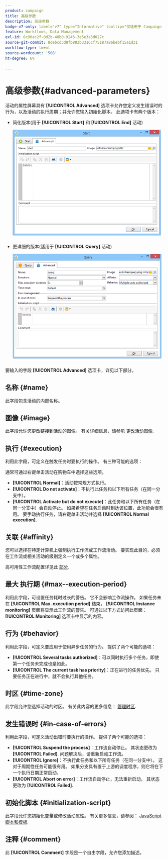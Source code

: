 ```yaml
---
product: campaign
title: 高级参数
description: 高级参数
badge-v7-only: label="v7" type="Informative" tooltip="仅适用于 Campaign Classic v7"
feature: Workflows, Data Management
exl-id: 6c90ac2f-0d2b-48b0-9245-3e5e3a3d027c
source-git-commit: 8debcd3d8fb883b3316cf75187a86bebf15a1d31
workflow-type: tm+mt
source-wordcount: '508'
ht-degree: 6%

---
```


# 高级参数{#advanced-parameters}



活动的属性屏幕具有 **[!UICONTROL Advanced]** 选项卡允许您定义发生错误时的行为，以及活动的执行周期；并允许您输入初始化脚本。 此选项卡有两个版本：

* 简化版本(用于 **[!UICONTROL Start]** 和 **[!UICONTROL End]** 活动)

  ![](assets/wf-advanced-basic.png)

* 更详细的版本(适用于 **[!UICONTROL Query]** 活动)

  ![](assets/wf-advanced-full.png)

要输入的字段 **[!UICONTROL Advanced]** 选项卡，详见以下部分。

## 名称 {#name}

此字段包含活动的内部名称。

## 图像 {#image}

此字段允许您更改链接到活动的图像。 有关详细信息，请参见 [更改活动图像](managing-activity-images.md).

## 执行 {#execution}

利用此字段，可定义在触发任务时要执行的操作。 有三种可能的选项：

通常可通过右键单击活动在购物车中选择这些选项。

* **[!UICONTROL Normal]**：活动按常规方式执行。
* **[!UICONTROL Do not activate]**：不执行此任务和以下所有任务（在同一分支中）。
* **[!UICONTROL Activate but do not execute]**：此任务和以下所有任务（在同一分支中）会自动停止。 如果希望在任务启动时到达该位置，此功能会很有用。 要手动执行任务，请右键单击活动并选择 **[!UICONTROL Normal execution]**.

## 关联 {#affinity}

您可以选择在特定计算机上强制执行工作流或工作流活动。 要实现此目的，必须在工作流或相关活动的级别定义一个或多个属性。

高可用性工作流配置详见此 [部分](../../installation/using/configuring-campaign-server.md#high-availability-workflows-and-affinities).


## 最大 执行期 {#max--execution-period}

利用此字段，可设置任务耗时过长的警告。 它不会影响工作流操作。 如果任务未在 **[!UICONTROL Max. execution period]** 结束， **[!UICONTROL Instance monitoring]** 页面将显示此工作流的警告。 可通过以下方式访问此页面： **[!UICONTROL Monitoring]** 选项卡中显示的内容。

## 行为 {#behavior}

利用此字段，可定义要应用于使用异步任务的行为。 提供了两个可能的选项：

* **[!UICONTROL Several tasks authorized]**：可以同时执行多个任务，即使第一个任务未完成也是如此。
* **[!UICONTROL The current task has priority]**：正在进行的任务优先。 只要任务正在进行中，就不会执行其他任务。

## 时区 {#time-zone}

此字段允许您选择活动的时区。 有关此内容的更多信息： [管理时区](managing-time-zones.md).

## 发生错误时 {#in-case-of-errors}

利用此字段，可定义活动出错时要执行的操作。 提供了两个可能的选项：

* **[!UICONTROL Suspend the process]**：工作流自动停止。 其状态更改为 **[!UICONTROL Failed]**. 问题解决后，请重新启动工作流。
* **[!UICONTROL Ignore]**：不执行此任务和以下所有任务（在同一分支中）。 这对于周期性任务可能很有用。 如果分支具有置于上游的调度程序，则它将在下一个执行日期正常启动。
* **[!UICONTROL Abort on error]**：工作流自动停止，无法重新启动。 其状态更改为 **[!UICONTROL Failed]**.

## 初始化脚本 {#initialization-script}

此字段允许您初始化变量或修改活动属性。 有关更多信息，请参阅： [JavaScript脚本和模板](javascript-scripts-and-templates.md).

## 注释 {#comment}

此 **[!UICONTROL Comment]** 字段是一个自由字段，允许您添加描述。
